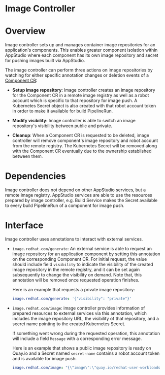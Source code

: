 # Image Controller

# Overview
Image controller sets up and manages container image repositories for an application's components. This enables greater component isolation within AppStudio where each component has its own image repository and secret for pushing images built via AppStudio.

The image controller can perform three actions on image repositories by watching for either specific annotation changes or deletion events of a [Component CR](https://redhat-appstudio.github.io/architecture/ref/application-environment-api.html#component):

- **Setup image repository**: Image controller creates an image repository for the Component CR in a remote image registry as well as a robot account which is specific to that repository for image push. A Kubernetes Secret object is also created with that robot account token in order to make it available for build PipelineRun.

- **Modify visibility**: Image controller is able to switch an image repository's visibility between public and private.

- **Cleanup**: When a Component CR is requested to be deleted, image controller will remove component's image repository and robot account from the remote registry. The Kubernetes Secret will be removed along with the Component CR eventually due to the ownership established between them.

# Dependencies
Image controller does not depend on other AppStudio services, but a remote image registry. AppStudio services are able to use the resources prepared by image controller, e.g. Build Service makes the Secret available to every build PipelineRun of a component for image push.

# Interface
Image controller uses annotations to interact with external services.

- `image.redhat.com/generate`: An external service is able to request an image repository for an application component by setting this annotation on the corresponding Component CR. For initial request, the value should include field `visibility` to indicate the visibility of the created image repository in the remote registry, and it can be set again subsequently to change the visibility on demand. Note that, this annotation will be removed once requested operation finishes.

  Here is an example that requests a private image repository:

  ```yaml
  image.redhat.com/generate: '{"visibility": "private"}'
  ```

- `image.redhat.com/image`: image controller provides information of prepared resources to external services via this annotation, which includes the image repository URL, the visibility of that repository, and a secret name pointing to the created Kubernetes Secret.

  If something went wrong during the requested operation, this annotation will include a field `Message` with a corresponding error message.

  Here is an example that shows a public image repository is ready on Quay.io and a Secret named `secret-name` contains a robot account token and is available for image push.

  ```yaml
  image.redhat.com/image: "{\"image\":\"quay.io/redhat-user-workloads/image-controller-system/city-transit/billing\",\"visibility\":\"public\",\"secret\":\"secret-name\"}"
  ```
